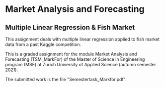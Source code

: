 # Market Analysis and Forecasting
## Multiple Linear Regression & Fish Market

This assignment deals with multiple linear regression applied to fish market data from a past Kaggle competition. 

This is a graded assignment for the module Market Analysis and Forecasting (TSM_MarkFor) of the Master of Science in Engineering program (MSE) at Zurich University of Applied Science (autumn semester 2021).

The submitted work is the file "Semestertask_Markfor.pdf".
